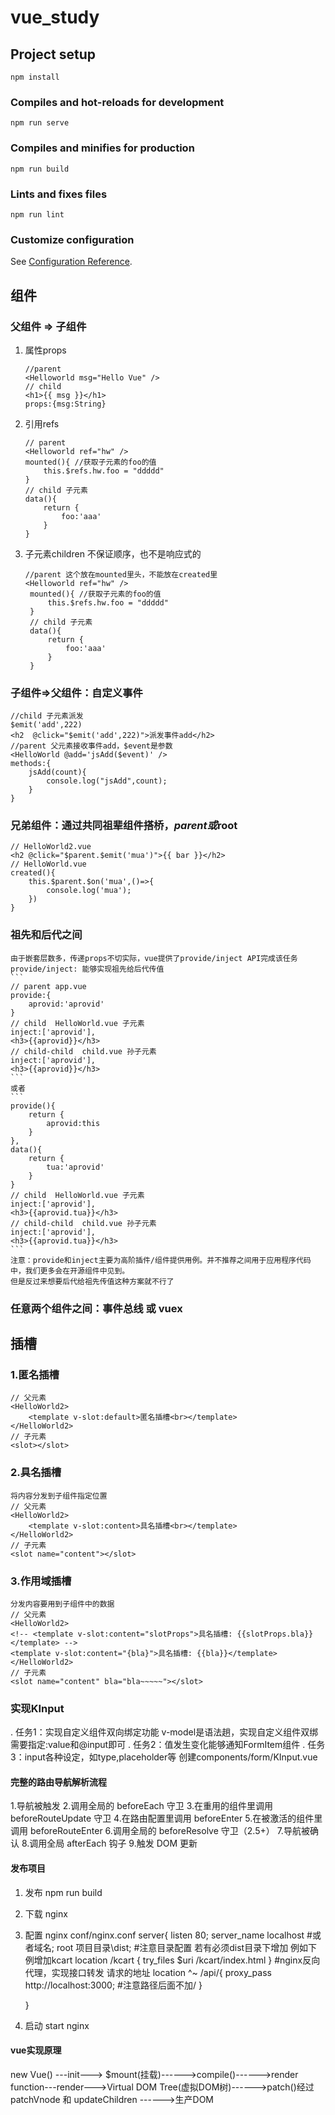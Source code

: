 # vue_study

## Project setup
```
npm install
```

### Compiles and hot-reloads for development
```
npm run serve
```

### Compiles and minifies for production
```
npm run build
```

### Lints and fixes files
```
npm run lint
```

### Customize configuration
See [Configuration Reference](https://cli.vuejs.org/config/).

## 组件
### 父组件 => 子组件
1. 属性props
    ```
    //parent 
    <Helloworld msg="Hello Vue" />
    // child
    <h1>{{ msg }}</h1>
    props:{msg:String}
    ```

2. 引用refs
    ```
    // parent
    <Helloworld ref="hw" />
    mounted(){ //获取子元素的foo的值
        this.$refs.hw.foo = "ddddd"
    }
    // child 子元素
    data(){
        return {
            foo:'aaa'
        }
    }
    ```

3. 子元素children 不保证顺序，也不是响应式的
   ```
   //parent 这个放在mounted里头，不能放在created里
   <Helloworld ref="hw" />
    mounted(){ //获取子元素的foo的值
        this.$refs.hw.foo = "ddddd"
    }
    // child 子元素
    data(){
        return {
            foo:'aaa'
        }
    }
   ```

### 子组件=>父组件：自定义事件

    //child 子元素派发
    $emit('add',222)
    <h2  @click="$emit('add',222)">派发事件add</h2>
    //parent 父元素接收事件add，$event是参数
    <HelloWorld @add='jsAdd($event)' />
    methods:{
        jsAdd(count){
        	console.log("jsAdd",count);
        }
    }

### 兄弟组件：通过共同祖辈组件搭桥，$parent或$root
    // HelloWorld2.vue
    <h2 @click="$parent.$emit('mua')">{{ bar }}</h2>
    // HelloWorld.vue
    created(){
        this.$parent.$on('mua',()=>{
            console.log('mua');
        })
    }

### 祖先和后代之间

    由于嵌套层数多，传递props不切实际，vue提供了provide/inject API完成该任务
    provide/inject: 能够实现祖先给后代传值
    ```
    // parent app.vue
    provide:{
        aprovid:'aprovid'
    }
    // child  HelloWorld.vue 子元素
    inject:['aprovid'],
    <h3>{{aprovid}}</h3>
    // child-child  child.vue 孙子元素
    inject:['aprovid'],
    <h3>{{aprovid}}</h3>
    ```
    或者
    ```
    provide(){
        return {
            aprovid:this
        }
    },
    data(){
        return {
            tua:'aprovid'
        }
    }
    // child  HelloWorld.vue 子元素
    inject:['aprovid'],
    <h3>{{aprovid.tua}}</h3>
    // child-child  child.vue 孙子元素
    inject:['aprovid'],
    <h3>{{aprovid.tua}}</h3>
    ```
    注意：provide和inject主要为高阶插件/组件提供用例。并不推荐之间用于应用程序代码中，我们更多会在开源组件中见到。
    但是反过来想要后代给祖先传值这种方案就不行了

### 任意两个组件之间：事件总线 或 vuex


## 插槽
### 1.匿名插槽
    // 父元素
    <HelloWorld2>
        <template v-slot:default>匿名插槽<br></template>   
    </HelloWorld2>
    // 子元素
    <slot></slot>

### 2.具名插槽
    将内容分发到子组件指定位置
    // 父元素
    <HelloWorld2>
        <template v-slot:content>具名插槽<br></template>   
    </HelloWorld2>
    // 子元素
    <slot name="content"></slot>

### 3.作用域插槽
    分发内容要用到子组件中的数据
    // 父元素
    <HelloWorld2>
    <!-- <template v-slot:content="slotProps">具名插槽: {{slotProps.bla}}</template> -->
    <template v-slot:content="{bla}">具名插槽: {{bla}}</template>
    </HelloWorld2>
    // 子元素
    <slot name="content" bla="bla~~~~~"></slot>

### 实现KInput
 . 任务1：实现自定义组件双向绑定功能
    v-model是语法趟，实现自定义组件双绑需要指定:value和@input即可
 . 任务2：值发生变化能够通知FormItem组件
 . 任务3：input各种设定，如type,placeholder等
 创建components/form/KInput.vue


#### 完整的路由导航解析流程
1.导航被触发
2.调用全局的 beforeEach 守卫
3.在重用的组件里调用 beforeRouteUpdate 守卫
4.在路由配置里调用 beforeEnter
5.在被激活的组件里调用 beforeRouteEnter
6.调用全局的 beforeResolve 守卫（2.5+）
7.导航被确认
8.调用全局 afterEach 钩子
9.触发 DOM 更新

#### 发布项目
1. 发布 npm run build
2. 下载 nginx
3. 配置 nginx conf/nginx.conf
    server{ 
        listen  80;
        server_name localhost #或者域名;
        root 项目目录\dist;  #注意目录配置 若有必须dist目录下增加 例如下例增加kcart
        location /kcart {
            try_files $uri /kcart/index.html
        }
        #nginx反向代理，实现接口转发 请求的地址
        location ^~ /api/{
            proxy_pass http://localhost:3000;  #注意路径后面不加/
        }

    }
4. 启动 start nginx


#### vue实现原理
new Vue() ---init---> $mount(挂载)------>compile()------>render function---render--->Virtual DOM Tree(虚拟DOM树)------>patch()经过 patchVnode 和 updateChildren ------>生产DOM